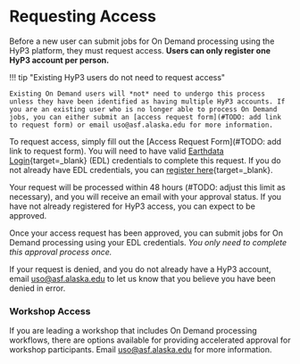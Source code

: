 # Requesting Access

Before a new user can submit jobs for On Demand processing using the HyP3 platform, they must request access. **Users can only register one HyP3 account per person.**

!!! tip "Existing HyP3 users do not need to request access" 

    Existing On Demand users will *not* need to undergo this process unless they have been identified as having multiple HyP3 accounts. If you are an existing user who is no longer able to process On Demand jobs, you can either submit an [access request form](#TODO: add link to request form) or email uso@asf.alaska.edu for more information.

To request access, simply fill out the [Access Request Form](#TODO: add link to request form). You will need to have valid [Earthdata Login](https://urs.earthdata.nasa.gov/ 'https://urs.earthdata.nasa.gov/' ){target=_blank} (EDL) credentials to complete this request. If you do not already have EDL credentials, you can [register here](https://urs.earthdata.nasa.gov/users/new 'https://urs.earthdata.nasa.gov/users/new' ){target=_blank}. 

Your request will be processed within 48 hours (#TODO: adjust this limit as necessary), and you will receive an email with your approval status. If you have not already registered for HyP3 access, you can expect to be approved.

Once your access request has been approved, you can submit jobs for On Demand processing using your EDL credentials. *You only need to complete this approval process once.* 

If your request is denied, and you do not already have a HyP3 account, email uso@asf.alaska.edu to let us know that you believe you have been denied in error.

### Workshop Access

If you are leading a workshop that includes On Demand processing workflows, there are options available for providing accelerated approval for workshop participants. Email uso@asf.alaska.edu for more information.




